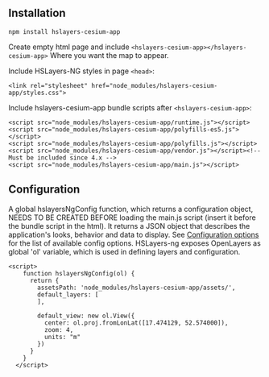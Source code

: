 ## Installation

```
npm install hslayers-cesium-app
```

Create empty html page and include `<hslayers-cesium-app></hslayers-cesium-app>` Where you want the map to appear.

Include HSLayers-NG styles in page `<head>`:
```
<link rel="stylesheet" href="node_modules/hslayers-cesium-app/styles.css">
```

Include hslayers-cesium-app bundle scripts after `<hslayers-cesium-app>`:
```
<script src="node_modules/hslayers-cesium-app/runtime.js"></script>
<script src="node_modules/hslayers-cesium-app/polyfills-es5.js"></script>
<script src="node_modules/hslayers-cesium-app/polyfills.js"></script>
<script src="node_modules/hslayers-cesium-app/vendor.js"></script><!-- Must be included since 4.x -->
<script src="node_modules/hslayers-cesium-app/main.js"></script>
```

## Configuration

A global hslayersNgConfig function, which returns a configuration object, NEEDS TO BE CREATED BEFORE loading the main.js script (insert it before the bundle script in the html). It returns a JSON object that describes the application's looks, behavior and data to display. See [Configuration options](https://github.com/hslayers/hslayers-ng/wiki/Config-parameters) for the list of available config options. HSLayers-ng exposes OpenLayers as global 'ol' variable, which is used in defining layers and configuration.

```
<script>
    function hslayersNgConfig(ol) {
      return {
        assetsPath: 'node_modules/hslayers-cesium-app/assets/',
        default_layers: [
        ],

        default_view: new ol.View({
          center: ol.proj.fromLonLat([17.474129, 52.574000]),
          zoom: 4,
          units: "m"
        })
      }
    } 
  </script>
  ```